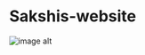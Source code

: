 # Sakshis-website
![image alt](https://github.com/user-attachments/assets/8e638cba-edf4-4341-9c81-b6ad2f447163)
